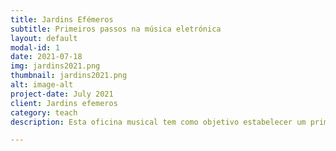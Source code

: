 ```yaml
---
title: Jardins Efémeros
subtitle: Primeiros passos na música eletrónica
layout: default
modal-id: 1
date: 2021-07-18
img: jardins2021.png
thumbnail: jardins2021.png
alt: image-alt
project-date: July 2021
client: Jardins efemeros
category: teach
description: Esta oficina musical tem como objetivo estabelecer um primeiro contacto com o mundo da música.Através de exemplos reais e exercícios auditivos, os alunos irão descobrir a origem do som, como nasce o ritmo, tipos de instrumentos que existem e como a tecnologia veio revolucionar a música. Pretende-se transmitir de forma leve e interativa o processo de criação musical e a facilidade com que se pode criar a mesma. A chave desta oficina centra-se na utilização de um instrumento pouco comum, Ableton Push 2. É um controlador com uma interface de simples utilização, e por ser bastante colorido cria uma grande conexão com a pessoa, o que permite uma aprendizagem inicial bastante acessível aos mais novos. No final da oficina, cada aluno irá criar uma música aplicando os conhecimentos obtidos ao longo da sessão.Esta oficina é uma ótima forma didática e lúdica de nos relacionarmos com a música.Official link, https://jardinsefemeros.pt/edicao-2021/pt/eventos/primeiros-passos-na-musica-eletronica-2/

---
```

